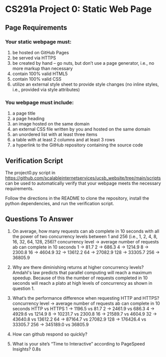 # CS291a Project 0: Static Web Page

## Page Requirements
### Your static webpage must:
1. be hosted on GitHub Pages
2. be served via HTTPS
3. be created by hand – go nuts, but don’t use a page generator, i.e., no more markup than necessary
4. contain 100% valid HTML5
5. contain 100% valid CSS
6. utilize an external style sheet to provide style changes (no inline styles, i.e., provided via style attributes)

### You webpage must include:
1. a page title
2. a page heading
3. an image hosted on the same domain
4. an external CSS file written by you and hosted on the same domain
5. an unordered list with at least three items
6. a table with at least 2 columns and at least 3 rows
7. a hyperlink to the GitHub repository containing the source code

## Verification Script
The project0.py script in https://github.com/scalableinternetservices/ucsb_website/tree/main/scripts can be used to automatically verify that your webpage meets the necessary requirements.

Follow the directions in the README to clone the repository, install the python dependencies, and run the verification script.

## Questions To Answer
1. On average, how many requests can ab complete in 10 seconds with all the power of two concurrency levels between 1 and 256 (i.e., 1, 2, 4, 8, 16, 32, 64, 128, 256)?
  concurrency level -> average number of requests ab can complete in 10 seconds
  1 -> 81.7
  2 -> 686.3
  4 -> 1214.9
  8 -> 2300.8
  16 -> 4604.9
  32 -> 13612.2
  64 -> 27082.9
  128 -> 33305.7
  256 -> 36805.9
  
2. Why are there diminishing returns at higher concurrency levels?
  Amdahl's law predicts that parallel computing will reach a maximum speedup. Because of this the number of requests completed in 10 seconds will reach a plato at high levels of concurrency as shown in question 1.

3. What’s the performance difference when requesting HTTP and HTTPS?
  concurrency level -> average number of requests ab can complete in 10 seconds HTTP vs HTTPS
  1 -> 1196.5 vs 81.7
  2 -> 2461.9 vs 686.3
  4 -> 4929.6 vs 1214.9
  8 -> 10231.7 vs 2300.8
  16 -> 21589.7 vs 4604.9
  32 -> 43640.8 vs 13612.2
  64 -> 87164.7 vs 27082.9
  128 -> 176426.4 vs 33305.7
  256 -> 345189.0 vs 36805.9
  

4. How can github respond so quickly?
  

5. What is your site’s “Time to Interactive” according to PageSpeed Insights?
  0.8s
